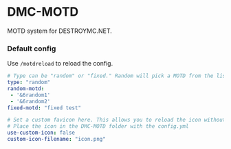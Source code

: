 # DMC-MOTD
MOTD system for DESTROYMC.NET.

### Default config
Use `/motdreload` to reload the config.
```yaml
# Type can be "random" or "fixed." Random will pick a MOTD from the list. Fixed will only show the fixed MOTD.
type: "random"
random-motd:
 - '&6random1'
 - '&6random2'
fixed-motd: "fixed test"

# Set a custom favicon here. This allows you to reload the icon without having to reload the proxy/server.
# Place the icon in the DMC-MOTD folder with the config.yml
use-custom-icon: false
custom-icon-filename: "icon.png"
```
